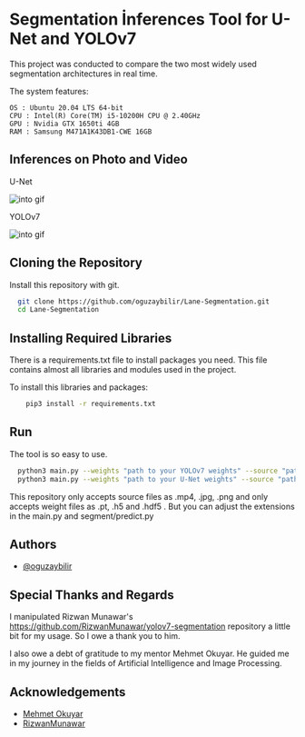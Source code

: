 

# Segmentation İnferences Tool for U-Net and YOLOv7

This project was conducted to compare the two most widely used segmentation architectures in real time.

The system features:

    OS : Ubuntu 20.04 LTS 64-bit 
    CPU : Intel(R) Core(TM) i5-10200H CPU @ 2.40GHz
    GPU : Nvidia GTX 1650ti 4GB
    RAM : Samsung M471A1K43DB1-CWE 16GB

## Inferences on Photo and Video

U-Net

![into gif](https://github.com/oguzaybilir/Lane-Segmentation/blob/main/gifs/unet.gif)

YOLOv7

![into gif](https://github.com/oguzaybilir/Lane-Segmentation/blob/main/gifs/yolov7.gif)


## Cloning the Repository

Install this repository with git.

```bash
  git clone https://github.com/oguzaybilir/Lane-Segmentation.git
  cd Lane-Segmentation
```

## Installing Required Libraries

There is a requirements.txt file to install packages you need. This file contains almost all libraries and modules used in the project.

To install this libraries and packages:

```bash
    pip3 install -r requirements.txt
```

## Run 
The tool is so easy to use.
```bash
  python3 main.py --weights "path to your YOLOv7 weights" --source "path to your photo or video"
  python3 main.py --weights "path to your U-Net weights" --source "path to your photo or video"
```
This repository only accepts source files as .mp4, .jpg, .png
and only accepts weight files as .pt, .h5 and .hdf5 .
But you can adjust the extensions in the main.py and segment/predict.py

## Authors

- [@oguzaybilir](https://github.com/oguzaybilir)

## Special Thanks and Regards

I manipulated Rizwan Munawar's https://github.com/RizwanMunawar/yolov7-segmentation repository a little bit for my usage. So I owe a thank you to him.

I also owe a debt of gratitude to my mentor Mehmet Okuyar. He guided me in my journey in the fields of Artificial Intelligence and Image Processing.

## Acknowledgements

 - [Mehmet Okuyar](https://github.com/MehmetOKUYAR)
 - [RizwanMunawar](https://github.com/RizwanMunawar/yolov7-segmentation)
